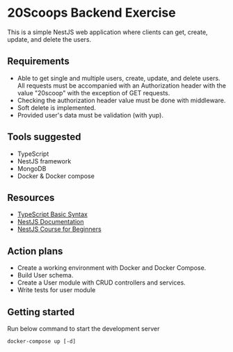 # 20Scoops Backend Exercise

This is a simple NestJS web application where clients can get, create, update, and delete the users.

## Requirements

- Able to get single and multiple users, create, update, and delete users. All requests must be accompanied with an Authorization header with the value "20scoop" with the exception of GET requests.
- Checking the authorization header value must be done with middleware.
- Soft delete is implemented.
- Provided user's data must be validation (with yup).

## Tools suggested

- TypeScript
- NestJS framework
- MongoDB
- Docker & Docker compose

## Resources

- [TypeScript Basic Syntax](https://www.tutorialspoint.com/typescript/typescript_basic_syntax.htm)
- [NestJS Documentation](https://docs.nestjs.com/)
- [NestJS Course for Beginners](https://www.youtube.com/watch?v=GHTA143_b-s)

## Action plans

- Create a working environment with Docker and Docker Compose.
- Build User schema.
- Create a User module with CRUD controllers and services.
- Write tests for user module

## Getting started

Run below command to start the development server

```shell
docker-compose up [-d]
```
